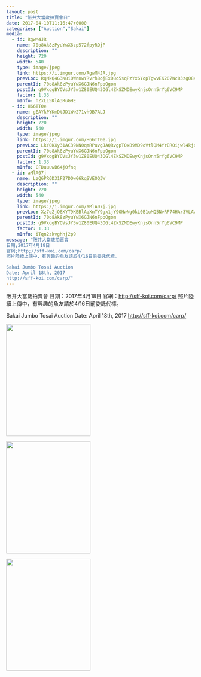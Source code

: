 ```yaml
---
layout: post
title: "阪井大當歲拍賣會日" 
date: 2017-04-10T11:16:47+0000 
categories: ["Auction","Sakai"] 
media:
  - id: RgwM4JR
    name: 70o8Ak8zPyuYwX6zp572fpyRQjP
    description: ""   
    height: 720
    width: 540
    type: image/jpeg
    link: https://i.imgur.com/RgwM4JR.jpg
    prevLoc: RqMkQ4G3K8iOWnnwYRvrh8ojExD8o5sqPzYx6YopTgwvEK207Wc83zgO8V86IjyKoWPLkDTRyGXlvm9ZU78qBD0Mp3CPpBLR3WMgtngNNA122AHXJPo9W4Y2H3Pqx06A2VtnkVYDN5Q6C3vGq3VLxkioNorlrQGGhDolmDExA2FqKK6oRBkjfR3Qw99g70ixBWOR2W1vtBWDPrMmGqs1G28YZv6mIq4nAX2VWJFEyOMyJV37IAEEJqV3PBf5w0LrqnVpcKx
    parentId: 70o8Ak8zPyuYwX6GJN6nFpoOgom
    postId: g9VxqgBYOVsJY5w1Z80EUQ43OGl4ZkSZMDEwyKnjsOnn5rYg6VC9MP
    factor: 1.33
    mInfo: hZxLL5KlA3RuGHE
  - id: H66TT0e
    name: gEAYkPYKmDtJD1Ww271vh9B7ALJ
    description: ""   
    height: 720
    width: 540
    type: image/jpeg
    link: https://i.imgur.com/H66TT0e.jpg
    prevLoc: LkY0KXy31AC39NN0qmRPuvgJAQRvgpT0xB9MD9oVtlQM4YrEROijwl4kjojViJy7wG1x3MF05RDg9kNvS31LrPGKMQHwO9EgZ7QzIGW88pJPPqI1RKOkMBrLiMVmwl6AXXU3V55Wx6x6c2RXRPKQxXuMEQ41jzOOF76PNOgg2AfYlgkKGww3IXErgzXwxxHDA344Qp0WUnN3AYjg0gCrxJyRzDnkuJrDzk3pZDhM6VG53OEDIok8R7j8mYtjKq3LNKkV
    parentId: 70o8Ak8zPyuYwX6GJN6nFpoOgom
    postId: g9VxqgBYOVsJY5w1Z80EUQ43OGl4ZkSZMDEwyKnjsOnn5rYg6VC9MP
    factor: 1.33
    mInfo: CFDuuuwB64j0fnq
  - id: aMlA07j
    name: LzQ6PR6D31F27DOwG6kgSVEOQ3W
    description: ""   
    height: 720
    width: 540
    type: image/jpeg
    link: https://i.imgur.com/aMlA07j.jpg
    prevLoc: Xz7qZjO8XYT9KBBlAqXnTY9gx1jY9OHwNg0kL0B1uMQ5NvRP74HAr3VLAWAvILn2mlOQzyIRo7A4P193U3M0pn28l5t5ZKLJ2pNzTA1WWZRrrPFY4zL53L1Jio510n9w3JIRKQ7NAYW0TYWqglDOR3hj4y025zE7TYW2zYRqEmFNPPDJXlz2FgYMWzz3K3i1Njg4YWVRfY12JWg1lKhlPVgY6EG7sDOmyr8jr8CPyvQ3VlXLTjwJk0lGOEHzLqXJJpDYf5J
    parentId: 70o8Ak8zPyuYwX6GJN6nFpoOgom
    postId: g9VxqgBYOVsJY5w1Z80EUQ43OGl4ZkSZMDEwyKnjsOnn5rYg6VC9MP
    factor: 1.33
    mInfo: iTqn2zkvghhj2p9
message: "阪井大當歲拍賣會
日期;2017年4月18日
官網;http;//sff-koi.com/carp/
照片陸續上傳中，有興趣的魚友請於4/16日前委託代標。

Sakai Jumbo Tosai Auction
Date; April 18th, 2017
http;//sff-koi.com/carp/"
---
```


阪井大當歲拍賣會
日期：2017年4月18日
官網：http://sff-koi.com/carp/
照片陸續上傳中，有興趣的魚友請於4/16日前委託代標。

Sakai Jumbo Tosai Auction
Date: April 18th, 2017
http://sff-koi.com/carp/


<a href="https://i.imgur.com/RgwM4JR.jpg"><img src="https://i.imgur.com/RgwM4JR.jpg" height="300" width="225" /></a> 

 
<a href="https://i.imgur.com/H66TT0e.jpg"><img src="https://i.imgur.com/H66TT0e.jpg" height="300" width="225" /></a> 

 
<a href="https://i.imgur.com/aMlA07j.jpg"><img src="https://i.imgur.com/aMlA07j.jpg" height="300" width="225" /></a> 
 
